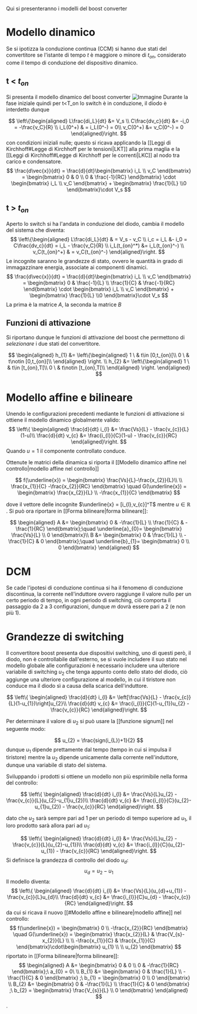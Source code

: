Qui si presenteranno i modelli del boost converter
# Modello dinamico
Se si ipotizza la conduzione continua (CCM) si hanno due stati del convertitore se
l'istante di tempo $t$ è maggiore o minore di $t_{on}$, considerato come il tempo di conduzione del dispositivo dinamico.
## t <  $t_{on}$
Si presenta il modello dinamico del boost converter
![Immagine](https://upload.wikimedia.org/wikipedia/commons/thumb/3/39/Boost_conventions.svg/1920px-Boost_conventions.svg.png)
Durante la fase iniziale quindi per t<T_on lo switch è in conduzione, il diodo è interdetto dunque

$$
\left\{\begin{aligned} L\frac{di_L}{dt} &= V_s \\ C\frac{dv_c}{dt} &= -i_0 = -\frac{v_C}{R} \\ i_L(0^+) & = i_L(0^-) = 0\\ v_C(0^+) &= v_C(0^-) = 0 \end{aligned}\right.
$$
con condizioni iniziali nulle;
questo si ricava applicando la [[Leggi di Kirchhoff#Legge di Kirchhoff per le tensioni|LKT]] alla prima maglia e la [[Leggi di Kirchhoff#Legge di Kirchhoff per le correnti|LKC]] al nodo tra carico e condensatore.
$$
\frac{d\vec{x}}{dt} = \frac{d}{dt}\begin{bmatrix} i_L \\ v_C \end{bmatrix} = \begin{bmatrix} 0 & 0 \\ 0 & \frac{-1}{RC} \end{bmatrix} \cdot \begin{bmatrix} i_L \\ v_C \end{bmatrix} + \begin{bmatrix} \frac{1}{L} \\0 \end{bmatrix}\cdot V_s
$$


## t  > $t_{on}$
Aperto lo switch si ha l'andata in conduzione del diodo, cambia il modello del sistema che diventa:
$$
\left\{\begin{aligned} L\frac{di_L}{dt} & = V_s - v_C \\ i_c = i_L &- i_0 = C\frac{dv_c}{dt} = i_L - \frac{v_C}{R} \\ i_L(t_{on}^*) &= i_L(t_{on}^-) \\ v_C(t_{on}^+) & = v_C(t_{on}^-) \end{aligned}\right.
$$
Le incognite saranno le grandezze di stato, ovvero le quantità in grado di immagazzinare energia, associate ai componenti dinamici.
$$
\frac{d\vec{x}}{dt} = \frac{d}{dt}\begin{bmatrix} i_L \\ v_C \end{bmatrix} = \begin{bmatrix} 0 & \frac{-1}{L} \\ \frac{1}{C} & \frac{-1}{RC} \end{bmatrix} \cdot \begin{bmatrix} i_L \\ v_C \end{bmatrix} + \begin{bmatrix} \frac{1}{L} \\0 \end{bmatrix}\cdot V_s
$$
La prima è la matrice *A*, la seconda la matrice *B*

## Funzioni di attivazione
Si riportano dunque le funzioni di attivazione del boost che permettono di *selezionare* i due stati del convertitore.

$$
\begin{aligned}
h_{1} &= \left\{\begin{aligned}
1 \ & t\in [0,t_{on}[\\
0 \ & t\notin [0,t_{on}[\\
\end{aligned}
\right. \\
h_{2} &= \left\{\begin{aligned}
1 \ & t\in [t_{on},T[\\
0 \ & t\notin [t_{on},T[\\
\end{aligned}
\right.
\end{aligned}
$$

# Modello affine e bilineare

Unendo le configurazioni precedenti mediante le funzioni di attivazione si ottiene il modello dinamico globalmente valido:
$$
\left\{
\begin{aligned}
\frac{d}{dt} i_{l} &= \frac{Vs}{L} - \frac{v_{c}}{L}(1-u)\\
\frac{d}{dt} v_{c} &= \frac{i_{l}}{C}(1-u) - \frac{v_{c}}{RC}
\end{aligned}\right.
$$
Quando $u=1$ il componente controllato conduce.

Ottenute le matrici della dinamica si riporta il [[Modello dinamico affine nel controllo|modello affine nel controllo]] 

$$
f(\underline{x}) = \begin{bmatrix}
\frac{Vs}{L}-\frac{x_{2}}{L}\\ \\
\frac{x_{1}}{C}  -\frac{x_{2}}{RC}
\end{bmatrix}
\quad G(\underline{x}) = \begin{bmatrix}
\frac{x_{2}}{L} \\ 
-\frac{x_{1}}{C}
\end{bmatrix}
$$

dove il vettore delle incognite $\underline{x} = [i_{l},v_{c}]^T$ mentre $u\in\mathbb{R}$ .
Si può ora riportare in [[Forma bilineare|forma bilineare]]:

$$
\begin{aligned}
A &= \begin{bmatrix}
0 & -\frac{1}{L} \\ 
\frac{1}{C} & -\frac{1}{RC}
\end{bmatrix};\quad \underline{a}_{0}=
\begin{bmatrix}
\frac{Vs}{L} \\ 0
\end{bmatrix}\\
B &= \begin{bmatrix}
0 & \frac{1}{L} \\ 
-\frac{1}{C} & 0
\end{bmatrix};\quad \underline{b}_{1}=
\begin{bmatrix}
0 \\ 0
\end{bmatrix}
\end{aligned}
$$

# DCM
Se cade l'ipotesi di conduzione continua si ha il fenomeno di conduzione discontinua, la corrente nell'induttore ovvero raggiunge il valore nullo per un certo periodo di tempo, in ogni periodo di switching, ciò comporta il passaggio da 2 a 3 configurazioni, dunque $m$ dovrà essere pari a 2 (e non più 1).

# Grandezze di switching
Il convertitore boost presenta due dispositivi switching, uno di questi però, il diodo, non è controllabile dall'esterno, se si vuole includere il suo stato nel modello globale alle configurazioni è necessario includere una ulteriore variabile di switching $u_2$ che tenga appunto conto dello stato del diodo, ciò aggiunge una ulteriore configurazione al modello, in cui il tiristore non conduce ma il diodo sì a causa della scarica dell'induttore.

$$
\left\{
\begin{aligned}
\frac{d}{dt} i_{l} &= \left[\frac{Vs}{L} - \frac{v_{c}}{L}(1-u_{1})\right]u_{2}\\
\frac{d}{dt} v_{c} &= \frac{i_{l}}{C}(1-u_{1})u_{2} - \frac{v_{c}}{RC}
\end{aligned}\right.
$$

Per determinare il valore di $u_2$ si può usare la [[funzione signum]] nel seguente modo:

$$
u_{2} = \frac{sign(i_{L})+1}{2}
$$
dunque $u_1$ dipende prettamente dal tempo (tempo in cui si impulsa il tiristore) mentre la $u_2$ dipende unicamente dalla corrente nell'induttore, dunque una variabile di stato del sistema.

Sviluppando i prodotti si ottiene un modello non più esprimibile nella forma del controllo:

$$
\left\{
\begin{aligned}
\frac{d}{dt} i_{l} &= \frac{Vs}{L}u_{2} - \frac{v_{c}}{L}(u_{2}-u_{1}u_{2})\\
\frac{d}{dt} v_{c} &= \frac{i_{l}}{C}(u_{2}-u_{1}u_{2}) - \frac{v_{c}}{RC}
\end{aligned}\right.
$$

dato che $u_2$ sarà sempre pari ad 1 per un periodo di tempo superiore ad $u_1$, il loro prodotto sarà allora pari ad $u_1$:

$$
\left\{
\begin{aligned}
\frac{d}{dt} i_{l} &= \frac{Vs}{L}u_{2} - \frac{v_{c}}{L}(u_{2}-u_{1})\\
\frac{d}{dt} v_{c} &= \frac{i_{l}}{C}(u_{2}-u_{1}) - \frac{v_{c}}{RC}
\end{aligned}\right.
$$
Si definisce la grandezza di controllo del diodo $u_{d}$:
$$
u_{d} = u_{2} - u_{1}
$$
Il modello diventa:
$$
\left\{
\begin{aligned}
\frac{d}{dt} i_{l} &= \frac{Vs}{L}(u_{d}+u_{1}) - \frac{v_{c}}{L}u_{d}\\
\frac{d}{dt} v_{c} &= \frac{i_{l}}{C}u_{d} - \frac{v_{c}}{RC}
\end{aligned}\right.
$$
da cui si ricava il nuovo [[#Modello affine e bilineare|modello affine]] nel controllo:
$$
f(\underline{x}) = \begin{bmatrix}
0 \\ -\frac{x_{2}}{RC}
\end{bmatrix} \quad
G(\underline{x}) = \begin{bmatrix}
\frac{x_{2}}{L} & \frac{V_{s}-x_{2}}{L} \\ \\
-\frac{x_{1}}{C} & \frac{x_{1}}{C}
\end{bmatrix}\cdot\begin{bmatrix}
u_{1} \\ \\ u_{2}
\end{bmatrix}
$$
riportato in [[Forma bilineare|forma bilineare]]:
$$
\begin{aligned}
A &= \begin{bmatrix}
0 & 0  \\
0 & -\frac{1}{RC}
\end{bmatrix};\ a_{0} = 0\ \\
B_{1} &= \begin{bmatrix}
0 & \frac{1}{L} \\ 
-\frac{1}{C} & 0
\end{bmatrix} ;\ b_{1} = \begin{bmatrix} 0 \\ 0 \end{bmatrix}
 \\
B_{2} &= \begin{bmatrix}
0 & -\frac{1}{L} \\ 
\frac{1}{C} & 0
\end{bmatrix} ;\ b_{2} = \begin{bmatrix} \frac{V_{s}}{L} \\ 0 \end{bmatrix}
\end{aligned}
$$
 .